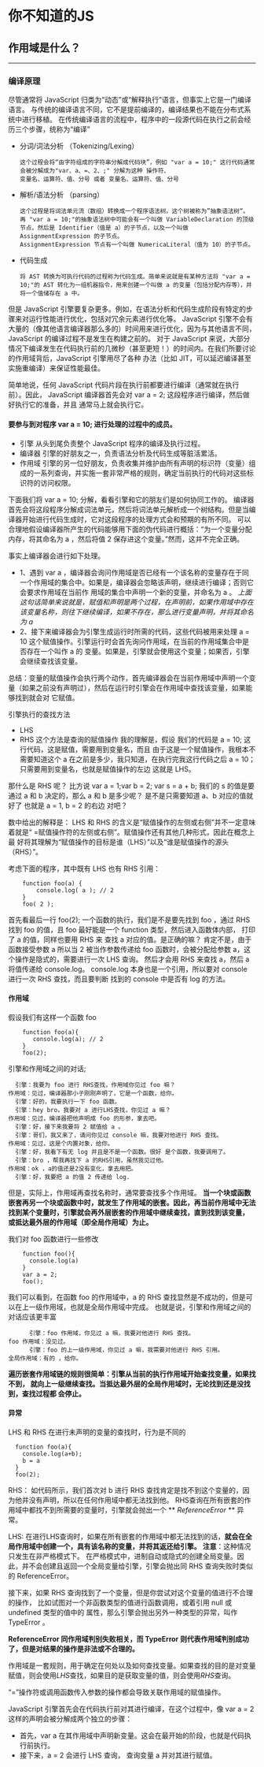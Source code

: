 # 你不知道的JS

## 作用域是什么？
- - -
### 编译原理
尽管通常将 JavaScript 归类为“动态”或“解释执行”语言，但事实上它是一门编译语言。
与传统的编译语言不同，它不是提前编译的，编译结果也不能在分布式系统中进行移植。
在传统编译语言的流程中，程序中的一段源代码在执行之前会经历三个步骤，统称为“编译”

+ 分词/词法分析 （Tokenizing/Lexing）
  ```
  这个过程会将“由字符组成的字符串分解成代码块”，例如 "var a = 10;" 这行代码通常会被分解成为"var、a、=、2、;" 分解为这种 操作符、
  变量名、运算符、值、分号 或者 变量名、运算符、值、分号
  ```
+ 解析/语法分析 （parsing）
  ```
  这个过程是将词法单元流（数组）转换成一个程序语法树。这个树被称为”抽象语法树“。
  再 "var a = 10;"的抽象语法树中可能会有一个叫做 VariableDeclaration 的顶级节点，然后是 Identifier（值是 a）的子节点，以及一个叫做 AssignmentExpression 的子节点。
  AssignmentExpression 节点有一个叫做 NumericaLiteral（值为 10）的子节点。
  ```
+ 代码生成
  ```
  将 AST 转换为可执行代码的过程称为代码生成。简单来说就是有某种方法将 "var a = 10;"的 AST 转化为一组机器指令，用来创建一个叫做 a 的变量（包括分配内存等），并将一个值储存在 a 中。
  ```
  
但是 JavaScript 引擎要复杂更多。例如，在语法分析和代码生成阶段有特定的步骤来对运行性能进行优化，包括对冗余元素进行优化等。
JavaScript 引擎不会有大量的（像其他语言编译器那么多的）时间用来进行优化，因为与其他语言不同，JavaScript 的编译过程不是发生在构建之前的。
对于 JavaScript 来说，大部分情况下编译发生在代码执行前的几微秒（甚至更短！）的时间内。在我们所要讨论的作用域背后，JavaScript 引擎用尽了各种
办法（比如 JIT，可以延迟编译甚至实施重编译）来保证性能最佳。

简单地说，任何 JavaScript 代码片段在执行前都要进行编译（通常就在执行前）。因此，
JavaScript 编译器首先会对 var a = 2; 这段程序进行编译，然后做好执行它的准备，并且
通常马上就会执行它。

#### 要参与到对程序 var a = 10; 进行处理的过程中的成员。
+ 引擎
  从头到尾负责整个 JavaScript 程序的编译及执行过程。
+ 编译器
  引擎的好朋友之一，负责语法分析及代码生成等脏活累活。
+ 作用域
  引擎的另一位好朋友，负责收集并维护由所有声明的标识符（变量）组成的一系列查询，并实施一套非常严格的规则，确定当前执行的代码对这些标识符的访问权限。
  
下面我们将 var a = 10; 分解，看看引擎和它的朋友们是如何协同工作的。
编译器首先会将这段程序分解成词法单元，然后将词法单元解析成一个树结构。但是当编译器开始进行代码生成时，它对这段程序的处理方式会和预期的有所不同。
可以合理地假设编译器所产生的代码能够用下面的伪代码进行概括：“为一个变量分配内存，将其命名为 a ，然后将值 2 保存进这个变量。”然而，这并不完全正确。

事实上编译器会进行如下处理。
+ 1、遇到 var a ，编译器会询问作用域是否已经有一个该名称的变量存在于同一个作用域的集合中。如果是，编译器会忽略该声明，继续进行编译；否则它会要求作用域在当前作
  用域的集合中声明一个新的变量，并命名为 a 。
  *上面这句话简单来说就是，赋值和声明是两个过程，在声明前，如果作用域中存在该变量名称，则往下继续编译，如果不存在，那么进行变量声明，并将其命名为 a*
+ 2、接下来编译器会为引擎生成运行时所需的代码，这些代码被用来处理 a = 10 这个赋值操作。引擎运行时会首先询问作用域，在当前的作用域集合中是否存在一个叫作 a 的
  变量。如果是，引擎就会使用这个变量；如果否，引擎会继续查找该变量。
  
总结：变量的赋值操作会执行两个动作，首先编译器会在当前作用域中声明一个变量（如果之前没有声明过），然后在运行时引擎会在作用域中查找该变量，如果能够找到就会对
它赋值。

引擎执行的查找方法
+ LHS
+ RHS
这个方法是查询的赋值操作
我的理解是，假设 我们的代码是 a = 10; 这行代码，这是赋值，需要用到变量名，而且 由于这是一个赋值操作，我根本不需要知道这个 a 在之前是多少，我只知道，在执行完我这行代码之后 a = 10；
只需要用到变量名，也就是赋值操作的左边 这就是 LHS。

那什么是 RHS 呢？ 比方说 var a = 1;var b = 2; var s = a + b;
我们的 s 的值是要通过 a 和 b 决定的，那么 a 和 b 是多少呢？ 是不是只需要知道 a、b 对应的值就好了 也就是 a = 1, b = 2 的右边 对吧？

数中给出的解释是：
LHS 和 RHS 的含义是“赋值操作的左侧或右侧”并不一定意味着就是“ =赋值操作符的左侧或右侧”。赋值操作还有其他几种形式，因此在概念上最
好将其理解为“赋值操作的目标是谁（LHS）”以及“谁是赋值操作的源头（RHS）”。

考虑下面的程序，其中既有 LHS 也有 RHS 引用：
```
    function foo(a) {
        console.log( a ); // 2
    }
    foo( 2 );
```
首先看最后一行 foo(2); 一个函数的执行，我们是不是要先找到 foo ，通过 RHS 找到 foo 的值，且 foo 最好能是一个 function 类型，然后进入函数体内部， 打印了 a 的值，同样也要用 RHS 来
查找 a 对应的值。是正确的嘛？
肯定不是，由于函数接受参数 a 所以当 2 被当作参数传递给 foo 函数时，会被分配给参数 a，这个操作是隐式的，需要进行一次 LHS 查询。 然后才会用 RHS 来查找 a，然后 a 将值传递给 console.log。 console.log 本身也是一个引用，所以要对 console 进行一次 RHS 查找，而且要判断 找到的 console 中是否有 log 的方法。

#### 作用域
假设我们有这样一个函数 foo 
```
    function foo(a){
       console.log(a); // 2
    }
    foo(2);
```
引擎和作用域之间的对话;
```
  引擎：我要为 foo 进行 RHS查找，作用域你见过 foo 嘛？
作用域：见过，编译器那小子刚刚声明了，它是一个函数，给你。
  引擎：好的，我要执行一下 foo 函数。
  引擎：hey bro，我要对 a 进行LHS查找，你见过 a 嘛？
作用域：见过，编译器把他声明成 foo 的形参，拿去吧。
  引擎：好，接下来我要将 2 赋值给 a 。
  引擎：哥们，我又来了，请问你见过 console 嘛，我要对他进行 RHS 查找。
作用域：见过，这是个内置对象，给你。
  引擎：好，我看下有无 log 并且是不是一个函数。很好 是个函数，我要调用了。
  引擎：bro ，帮我再找下 a 的RHS引用，虽然我见过他。
作用域：ok ，a的值还是2没有变化，拿去用把。
  引擎：好，我要把 a 的值 2 传递给 log.
```
但是，实际上，作用域再查找名称时，通常要查找多个作用域。
**当一个块或函数嵌套再另一个块或函数中时，就发生了作用域的嵌套。因此，再当前作用域中无法找到某个变量时，引擎就会再外层嵌套的作用域中继续查找，直到找到该变量，
或抵达最外层的作用域（即全局作用域）为止。**

我们对 foo 函数进行一些修改
```
    function foo(){
      console.log(a)
    }
    var a = 2;
    foo();
```
我们可以看到，在函数 foo 的作用域中，a 的 RHS 查找显然是不成功的，但是可以在上一级作用域，也就是全局作用域中完成。
也就是说，引擎和作用域之间的对话应该更丰富
```
      引擎：foo 作用域，你见过 a 嘛，我要对他进行 RHS 查找。
foo 作用域：没见过。
      引擎：foo 的上一级作用域，你见过 a 嘛，我需要对他进行 RHS 引用。
全局作用域：有的 ，给你。
```
**遍历嵌套作用域链的规则很简单：引擎从当前的执行作用域开始查找变量，如果找不到，
就向上一级继续查找。当抵达最外层的全局作用域时，无论找到还是没找到，查找过程都
会停止。**

#### 异常
LHS 和 RHS 在进行未声明的变量的查找时，行为是不同的
```
  function foo(a){
    console.log(a+b);
    b = a
  }
  foo(2);
```
RHS：
如代码所示，我们首次对 b 进行 RHS 查找肯定是找不到这个变量的，因为他并没有声明，所以在任何作用域中都无法找到他。
RHS查询在所有嵌套的作用域中都找不到所需要的变量时，引擎就会抛出一个 ** *ReferenceError* ** 异常。

LHS:
在进行LHS查询时，如果在所有嵌套的作用域中都无法找到的话，**就会在全局作用域中创建一个，具有该名称的变量，并将其返还给引擎。**
**注意**：这种情况只发生在非严格模式下。
在严格模式中，进制自动或隐式的创建全局变量。因此，并不会创建且返回一个全局变量给引擎，引擎会抛出同 RHS 查询失败时类似的 ReferenceError。

接下来，如果 RHS 查询找到了一个变量，但是你尝试对这个变量的值进行不合理的操作，
比如试图对一个非函数类型的值进行函数调用，或着引用 null 或 undefined 类型的值中的
属性，那么引擎会抛出另外一种类型的异常，叫作 TypeError 。


**ReferenceError 同作用域判别失败相关，而 TypeError 则代表作用域判别成功了，但是对结果的操作是非法或不合理的。**

作用域是一套规则，用于确定在何处以及如何查找变量。如果查找的目的是对变量赋值，则会使用*LHS*查找，如果目的是获取变量的值，则会使用*RHS*查询。

“=”操作符或调用函数传入参数的操作都会导致关联作用域的赋值操作。

JavaScript 引擎首先会在代码执行前对其进行编译，在这个过程中，像 var a = 2 这样的声明会被分解成两个独立的步骤：
+ 首先，var a 在其作用域中声明新变量。这会在最开始的阶段，也就是代码执行前执行。
+ 接下来，a = 2 会进行 LHS 查询， 查询变量 a 并对其进行赋值。


